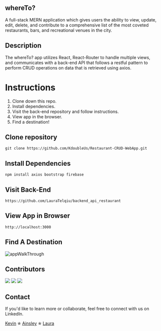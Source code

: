 ## whereTo?

A full-stack MERN application which gives users the ability to view, update, edit, delete, and contribute to a comprehensive list of the most coveted restaurants, bars, and recreational venues in the city.

## Description

The whereTo? app utilizes React, React-Router to handle multiple views, and communicates with a back-end API that follows a restful pattern to perform CRUD operations on data that is retrieved using axios.

# Instructions

1. Clone down this repo.
2. Install dependencies.
3. Visit the back-end repository and follow instructions.
4. View app in the browser.
5. Find a destination!

## Clone repository

```
git clone https://github.com/KdoubleUs/Restaurant-CRUD-WebApp.git
```

## Install Dependencies

```
npm install axios bootstrap firebase
```

## Visit Back-End

```
https://github.com/LauraTelqiu/backend_api_restaurant
```

## View App in Browser

```
http://localhost:3000
```

## Find A Destination

<img src="./Quick-Walkthrough.gif" alt="appWalkThrough">

## Contributors

[![](https://github.com/KdoubleUs.png?size=100)](https://github.com/Kdoubleus)
[![](https://github.com/LauraTelqiu.png?size=100)](https://github.com/LauraTelqiu)
[![](https://github.com/AinsleyB29.png?size=100)](https://github.com/AinsleyB29)

## Contact

If you'd like to learn more or collaborate, feel free to connect with us on LinkedIn.

[Kevin](https://www.linkedin.com/in/kevinwunyc/) ✯
[Ainsley](https://www.linkedin.com/in/ainsleybrundage/) ✯
[Laura](https://www.linkedin.com/in/lauratelqiu/)
